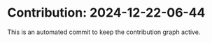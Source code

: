 # Contribution: 2024-12-22-06-44
This is an automated commit to keep the contribution graph active.
